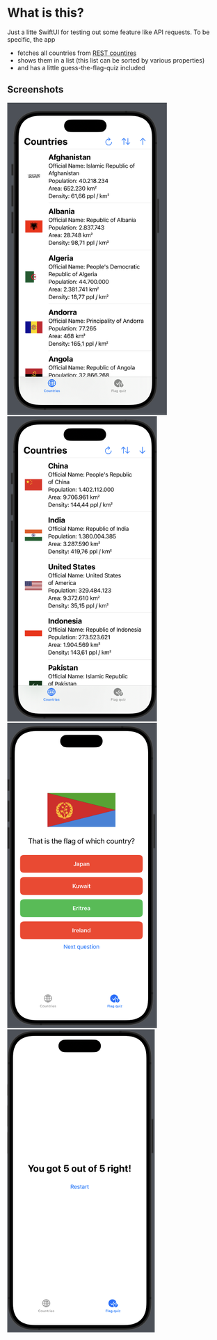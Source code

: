 # What is this?

Just a litte SwiftUI for testing out some feature like API requests. To be specific, the app

* fetches all countries from [REST countires](https://restcountries.com/)
* shows them in a list (this list can be sorted by various properties)
* and has a little guess-the-flag-quiz included

## Screenshots

![Country list](md_images/screen1.png)
![Countries sorted by population descending](md_images/screen2.png)
![Quiz question](md_images/screen3.png)
![Quiz results](md_images/screen4.png)